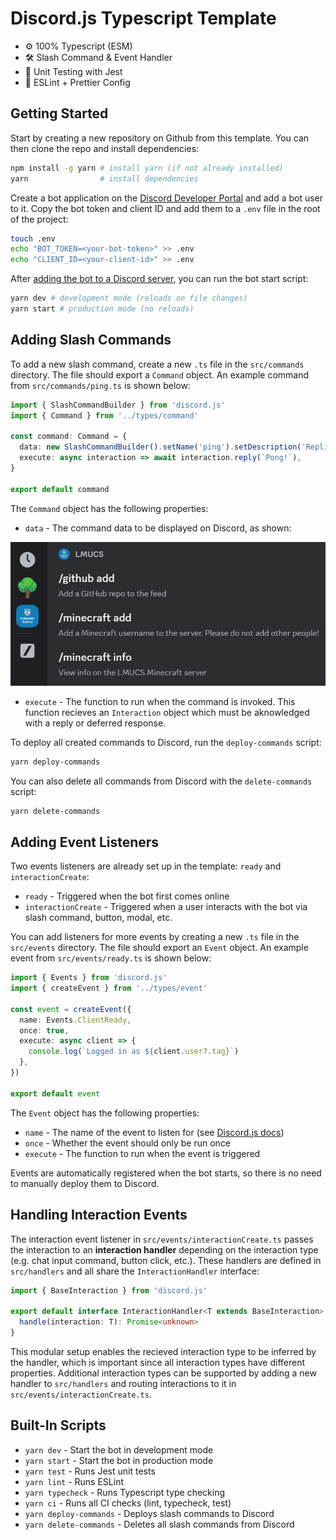 # Discord.js Typescript Template

- ⚙️ 100% Typescript (ESM)
- 🛠️ Slash Command & Event Handler
- 🧪 Unit Testing with Jest
- 🧹 ESLint + Prettier Config

## Getting Started

Start by creating a new repository on Github from this template. You can then clone the repo and install dependencies:

```bash
npm install -g yarn # install yarn (if not already installed)
yarn                # install dependencies
```

Create a bot application on the [Discord Developer Portal](https://discord.com/developers/applications) and add a bot user to it. Copy the bot token and client ID and add them to a `.env` file in the root of the project:

```bash
touch .env
echo "BOT_TOKEN=<your-bot-token>" >> .env
echo "CLIENT_ID=<your-client-id>" >> .env
```

After [adding the bot to a Discord server](https://discordjs.guide/preparations/adding-your-bot-to-servers.html#creating-and-using-your-invite-link), you can run the bot start script:

```bash
yarn dev # development mode (reloads on file changes)
yarn start # production mode (no reloads)
```

## Adding Slash Commands

To add a new slash command, create a new `.ts` file in the `src/commands` directory. The file should export a `Command` object. An example command from `src/commands/ping.ts` is shown below:

```ts
import { SlashCommandBuilder } from 'discord.js'
import { Command } from '../types/command'

const command: Command = {
  data: new SlashCommandBuilder().setName('ping').setDescription('Replies with Pong!'),
  execute: async interaction => await interaction.reply(`Pong!`),
}

export default command
```

The `Command` object has the following properties:

- `data` - The command data to be displayed on Discord, as shown:
  
![Command Data](images/slash_command_preview.png)

- `execute` - The function to run when the command is invoked. This function recieves an `Interaction` object which must be aknowledged with a reply or deferred response.

To deploy all created commands to Discord, run the `deploy-commands` script:

```bash
yarn deploy-commands
```

You can also delete all commands from Discord with the `delete-commands` script:

```bash
yarn delete-commands
```

## Adding Event Listeners

Two events listeners are already set up in the template: `ready` and `interactionCreate`:

- `ready` - Triggered when the bot first comes online
- `interactionCreate` - Triggered when a user interacts with the bot via slash command, button, modal, etc.

You can add listeners for more events by creating a new `.ts` file in the `src/events` directory. The file should export an `Event` object. An example event from `src/events/ready.ts` is shown below:

```ts
import { Events } from 'discord.js'
import { createEvent } from '../types/event'

const event = createEvent({
  name: Events.ClientReady,
  once: true,
  execute: async client => {
    console.log(`Logged in as ${client.user?.tag}`)
  },
})

export default event
```

The `Event` object has the following properties:

- `name` - The name of the event to listen for (see [Discord.js docs](https://discord.js.org/#/docs/main/stable/class/Client))
- `once` - Whether the event should only be run once
- `execute` - The function to run when the event is triggered

Events are automatically registered when the bot starts, so there is no need to manually deploy them to Discord.

## Handling Interaction Events

The interaction event listener in `src/events/interactionCreate.ts` passes the interaction to an **interaction handler** depending on the interaction type (e.g. chat input command, button click, etc.). These handlers are defined in `src/handlers` and all share the `InteractionHandler` interface:

```ts
import { BaseInteraction } from 'discord.js'

export default interface InteractionHandler<T extends BaseInteraction> {
  handle(interaction: T): Promise<unknown>
}
```

This modular setup enables the recieved interaction type to be inferred by the handler, which is important since all interaction types have different properties. Additional interaction types can be supported by adding a new handler to `src/handlers` and routing interactions to it in `src/events/interactionCreate.ts`.

## Built-In Scripts

- `yarn dev` - Start the bot in development mode
- `yarn start` - Start the bot in production mode
- `yarn test` - Runs Jest unit tests
- `yarn lint` - Runs ESLint
- `yarn typecheck` - Runs Typescript type checking
- `yarn ci` - Runs all CI checks (lint, typecheck, test)
- `yarn deploy-commands` - Deploys slash commands to Discord
- `yarn delete-commands` - Deletes all slash commands from Discord
